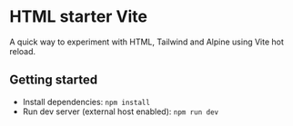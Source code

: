 # HTML starter Vite
A quick way to experiment with HTML, Tailwind and Alpine using Vite hot reload.

## Getting started
- Install dependencies: `npm install`
- Run dev server (external host enabled): `npm run dev`
